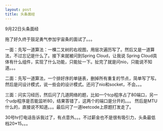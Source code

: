 ```yaml
---
layout: post
title: 头条面经
---
```


9月22日头条面经 

拖了好久终于鼓足勇气参加宇宙条的面试了。。。

一面：先写一道算法：一棵二叉树的右视图，用层次遍历写了。然后又是一道算法，不过忘记是什么了。接下来就被问到Spring Cloud，让我说
Spring Cloud具体有什么组件，实现了什么功能，只能扯一下。扯完了就是问nio，只能说不知道。。。

二面：先写一道算法，一个排好序的单链表，删掉所有重复的节点，简单写了写。然后是问设计模式，说一些会的设计模式。还问了nio和socket，不会。。。

三面：问实习经历，然后问了几道网络的题，比如一个tcp程序占了80端口，另一个udp程序是否能监听80，结果答错了，这两个的端口是分开的。。。
然后是MTU什么的，直接说不知道。。。最后问了一道leetcode上原题打发走了。

30号hr打电话告诉我过了，有点意外。。。不过薪金也不是很有吸引力，头条最低档20*15。。。
